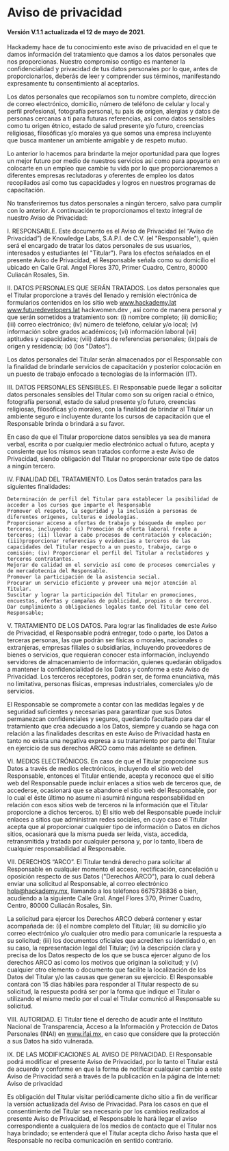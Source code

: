 # Aviso de privacidad
#### Versión V.1.1 actualizada el 12 de mayo de 2021.



Hackademy hace de tu conocimiento este aviso de privacidad en el que te damos información del tratamiento que damos a los datos personales que nos proporcionas. Nuestro compromiso contigo es mantener la confidencialidad y privacidad de tus datos personales por lo que, antes de proporcionarlos, deberás de leer y comprender sus términos, manifestando expresamente tu consentimiento al aceptarlos.

Los datos personales que recopilamos son tu nombre completo, dirección de correo electrónico, domicilio, número de teléfono de celular y local y perfil profesional, fotografía personal, tu país de origen, alergias y datos de personas cercanas a ti para futuras referencias, así como datos sensibles como tu origen étnico, estado de salud presente y/o futuro, creencias religiosas, filosóficas y/o morales ya que somos una empresa incluyente que busca mantener un ambiente amigable y de respeto mutuo.

Lo anterior lo hacemos para brindarte la mejor oportunidad para que logres un mejor futuro por medio de nuestros servicios así como para apoyarte en colocarte en un empleo que cambie tu vida por lo que proporcionaremos a diferentes empresas reclutadoras y oferentes de empleo los datos recopilados así como tus capacidades y logros en nuestros programas de capacitación.

No transferiremos tus datos personales a ningún tercero, salvo para cumplir con lo anterior.
A continuación te proporcionamos el texto integral de nuestro Aviso de Privacidad:

I. RESPONSABLE. Este documento es el Aviso de Privacidad (el “Aviso de Privacidad”) de Knowledge Labs, S.A.P.I. de C.V. (el "Responsable"), quién será el encargado de tratar los datos personales de sus usuarios, interesados y estudiantes (el "Titular"). Para los efectos señalados en el presente Aviso de Privacidad, el Responsable señala como su domicilio el ubicado en Calle Gral. Angel Flores 370, Primer Cuadro, Centro, 80000 Culiacán Rosales, Sin.

II. DATOS PERSONALES QUE SERÁN TRATADOS. Los datos personales que el Titular proporcione a través del llenado y remisión electrónica de formularios contenidos en los sitio web www.hackademy.lat www.futuredevelopers.lat hackwomen.dev , así como de manera personal y que serán sometidos a tratamiento son: (i) nombre completo; (ii) domicilio; (iii) correo electrónico; (iv) número de teléfono, celular y/o local; (v) información sobre grados académicos; (vi) información laboral (vii) aptitudes y capacidades; (viii) datos de referencias personales; (ix)país de origen y residencia; (x) (los "Datos").

Los datos personales del Titular serán almacenados por el Responsable con la finalidad de brindarle servicios de capacitación y posterior colocación en un puesto de trabajo enfocado a tecnologías de la información (IT).

III. DATOS PERSONALES SENSIBLES. El Responsable puede llegar a solicitar datos personales sensibles del Titular como son su origen racial o étnico, fotografía personal, estado de salud presente y/o futuro, creencias religiosas, filosóficas y/o morales, con la finalidad de brindar al Titular un ambiente seguro e incluyente durante los cursos de capacitación que el Responsable brinda o brindará a su favor.

En caso de que el Titular proporcione datos sensibles ya sea de manera verbal, escrita o por cualquier medio electrónico actual o futuro, acepta y consiente que los mismos sean tratados conforme a este Aviso de Privacidad, siendo obligación del Titular no proporcionar este tipo de datos a ningún tercero.

IV. FINALIDAD DEL TRATAMIENTO. Los Datos serán tratados para las siguientes finalidades:

    Determinación de perfil del Titular para establecer la posibilidad de acceder a los cursos que imparte el Responsable
    Promover el respeto, la seguridad y la inclusión a personas de diferentes orígenes, culturas e ideologías.
    Proporcionar acceso a ofertas de trabajo y búsqueda de empleo por terceros, incluyendo: (i) Promoción de oferta laboral frente a terceros; (ii) llevar a cabo procesos de contratación y colocación; (iii)proporcionar referencias y evidencias a terceros de las capacidades del Titular respecto a un puesto, trabajo, cargo o comisión; (iv) Proporcionar el perfil del Titular a reclutadores y terceros contratantes.
    Mejorar de calidad en el servicio así como de procesos comerciales y de mercadotecnia del Responsable.
    Promover la participación de la asistencia social.
    Procurar un servicio eficiente y proveer una mejor atención al Titular.
    Suscitar y lograr la participación del Titular en promociones, encuestas, ofertas y campañas de publicidad, propias o de terceros.
    Dar cumplimiento a obligaciones legales tanto del Titular como del Responsable;

V. TRATAMIENTO DE LOS DATOS. Para lograr las finalidades de este Aviso de Privacidad, el Responsable podrá entregar, todo o parte, los Datos a terceras personas, las que podrán ser físicas o morales, nacionales o extranjeras, empresas filiales o subsidiarias, incluyendo proveedores de bienes o servicios, que requieran conocer esta información, incluyendo servidores de almacenamiento de información, quienes quedarán obligados a mantener la confidencialidad de los Datos y conforme a este Aviso de Privacidad. Los terceros receptores, podrán ser, de forma enunciativa, más no limitativa, personas físicas, empresas industriales, comerciales y/o de servicios.

El Responsable se compromete a contar con las medidas legales y de seguridad suficientes y necesarias para garantizar que sus Datos permanezcan confidenciales y seguros, quedando facultado para dar el tratamiento que crea adecuado a los Datos, siempre y cuando se haga con relación a las finalidades descritas en este Aviso de Privacidad hasta en tanto no exista una negativa expresa a su tratamiento por parte del Titular en ejercicio de sus derechos ARCO como más adelante se definen.

VI. MEDIOS ELECTRÓNICOS. En caso de que el Titular proporcione sus Datos a través de medios electrónicos, incluyendo el sitio web del Responsable, entonces el Titular entiende, acepta y reconoce que el sitio web del Responsable puede incluir enlaces a sitios web de terceros que, de accederse, ocasionará que se abandone el sitio web del Responsable, por lo cual el éste último no asume ni asumirá ninguna responsabilidad en relación con esos sitios web de terceros ni la información que el Titular proporcione a dichos terceros. b) El sitio web del Responsable puede incluir enlaces a sitios que administran redes sociales, en cuyo caso el Titular acepta que al proporcionar cualquier tipo de información o Datos en dichos sitios, ocasionará que la misma pueda ser leída, vista, accedida, retransmitida y tratada por cualquier persona y, por lo tanto, libera de cualquier responsabilidad al Responsable.

VII. DERECHOS “ARCO”. El Titular tendrá derecho para solicitar al Responsable en cualquier momento el acceso, rectificación, cancelación u oposición respecto de sus Datos ("Derechos ARCO"), para lo cual deberá enviar una solicitud al Responsable, al correo electrónico hola@hackademy.mx, llamando a los teléfonos 6675738836 o bien, acudiendo a la siguiente Calle Gral. Angel Flores 370, Primer Cuadro, Centro, 80000 Culiacán Rosales, Sin.

La solicitud para ejercer los Derechos ARCO deberá contener y estar acompañada de: (i) el nombre completo del Titular; (ii) su domicilio y/o correo electrónico y/o cualquier otro medio para comunicarle la respuesta a su solicitud; (iii) los documentos oficiales que acrediten su identidad o, en su caso, la representación legal del Titular; (iv) la descripción clara y precisa de los Datos respecto de los que se busca ejercer alguno de los derechos ARCO así como los motivos que originan la solicitud; y (v) cualquier otro elemento o documento que facilite la localización de los Datos del Titular y/o las causas que generan su ejercicio. El Responsable contará con 15 días hábiles para responder al Titular respecto de su solicitud, la respuesta podrá ser por la forma que indique el Titular o utilizando el mismo medio por el cual el Titular comunicó al Responsable su solicitud.

VIII. AUTORIDAD. El Titular tiene el derecho de acudir ante el Instituto Nacional de Transparencia, Acceso a la Información y Protección de Datos Personales (INAI) en www.ifai.mx, en caso que considere que la protección a sus Datos ha sido vulnerada.

IX. DE LAS MODIFICACIONES AL AVISO DE PRIVACIDAD. El Responsable podrá modificar el presente Aviso de Privacidad, por lo tanto el Titular está de acuerdo y conforme en que la forma de notificar cualquier cambio a este Aviso de Privacidad será a través de la publicación en la página de Internet: Aviso de privacidad

Es obligación del Titular visitar periódicamente dicho sitio a fin de verificar la versión actualizada del Aviso de Privacidad. Para los casos en que el consentimiento del Titular sea necesario por los cambios realizados al presente Aviso de Privacidad, el Responsable le hará llegar el aviso correspondiente a cualquiera de los medios de contacto que el Titular nos haya brindado; se entenderá que el Titular acepta dicho Aviso hasta que el Responsable no reciba comunicación en sentido contrario.

